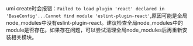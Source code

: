 umi create时会报错：`Failed to load plugin 'react' declared in 'BaseConfig'...Cannot find module 'eslint-plugin-react'`,原因可能是全局node_modules中没有eslint-plugin-react。建议检查全局node_modules中的module是否存在。如果存在问题，可以尝试清理全局node_modules后再重新安装相关模块。
